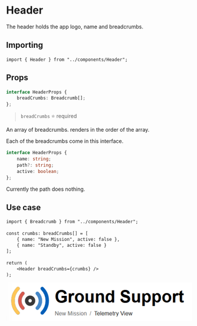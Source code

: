 # Header

The header holds the app logo, name and breadcrumbs. 

## Importing

```tsx
import { Header } from "../components/Header";
```
## Props
```ts
interface HeaderProps {
    breadCrumbs: Breadcrumb[];
};
```

> `breadCrumbs` ⭐ required

An array of breadcrumbs. renders in the order of the array.

Each of the breadcrumbs come in this interface. 

```ts
interface HeaderProps {
    name: string;
    path?: string;
    active: boolean;
};
```

Currently the path does nothing. 

## Use case

```tsx
import { Breadcrumb } from "../components/Header"; 

const crumbs: breadCrumbs[] = [
    { name: "New Mission", active: false },
    { name: "Standby", active: false }
];

return (
    <Header breadCrumbs={crumbs} />
);
```
<p align="center">
<img src="../assets/headerComponent.png" />
</p>

